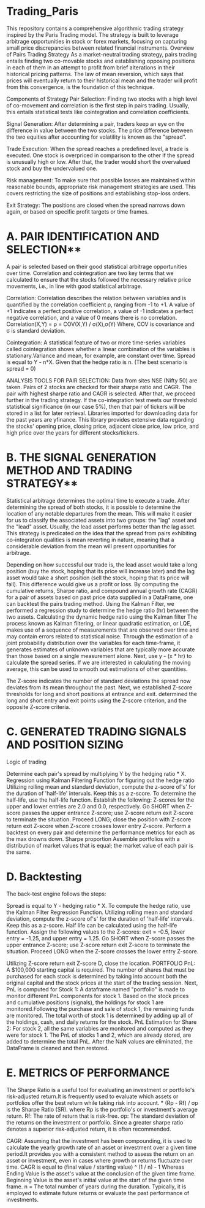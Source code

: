 # Trading_Paris
This repository contains a comprehensive algorithmic trading strategy inspired by the Paris Trading model. The strategy is built to leverage arbitrage opportunities in stock or forex markets, focusing on capturing small price discrepancies between related financial instruments.
Overview of Pairs Trading Strategy As a market-neutral trading strategy, pairs trading entails finding two co-movable stocks and establishing opposing positions in each of them in an attempt to profit from brief alterations in their historical pricing patterns. The law of mean reversion, which says that prices will eventually return to their historical mean and the trader will profit from this convergence, is the foundation of this technique.

Components of Strategy Pair Selection: Finding two stocks with a high level of co-movement and correlation is the first step in pairs trading. Usually, this entails statistical tests like cointegration and correlation coefficients.

Signal Generation: After determining a pair, traders keep an eye on the difference in value between the two stocks. The price difference between the two equities after accounting for volatility is known as the "spread".

Trade Execution: When the spread reaches a predefined level, a trade is executed. One stock is overpriced in comparison to the other if the spread is unusually high or low. After that, the trader would short the overvalued stock and buy the undervalued one.

Risk management: To make sure that possible losses are maintained within reasonable bounds, appropriate risk management strategies are used. This covers restricting the size of positions and establishing stop-loss orders.

Exit Strategy: The positions are closed when the spread narrows down again, or based on specific profit targets or time frames.

# A. PAIR IDENTIFICATION AND SELECTION**

A pair is selected based on their good statistical arbitrage opportunities over time.
Correlation and cointegration are two key terms that we calculated to ensure that the stocks followed the necessary relative price movements, i.e., in line with good statistical arbitrage. 

Correlation: Correlation describes the relation between variables and is quantified by the correlation coefficient ρ, ranging from -1 to +1. A value of +1 indicates a perfect positive correlation, a value of -1 indicates a perfect negative correlation, and a value of 0 means there is no correlation. Correlation(X,Y) = ρ = COV(X,Y) / σ(X),σ(Y) Where, COV is covariance and σ is standard deviation.

Cointegration: A statistical feature of two or more time-series variables called cointegration shows whether a linear combination of the variables is stationary.Variance and mean, for example, are constant over time. Spread is equal to Y - n*X. Given that the hedge ratio is n. (The best scenario is spread = 0)

ANALYSIS TOOLS FOR PAIR SELECTION: Data from sites NSE (Nifty 50) are taken. Pairs of 2 stocks are checked for their sharpe ratio and CAGR. The pair with highest sharpe ratio and CAGR is selected. After that, we proceed further in the trading strategy. If the co-integration test meets our threshold statistical significance (in our case 5%), then that pair of tickers will be stored in a list for later retrieval. Libraries imported for downloading data for the past years are yfinance. This library provides extensive data regarding the stocks' opening price, closing price, adjacent close price, low price, and high price over the years for different stocks/tickers.

# B. THE SIGNAL GENERATION METHOD AND TRADING STRATEGY**

Statistical arbitrage determines the optimal time to execute a trade. After determining the spread of both stocks, it is possible to determine the location of any notable departures from the mean. This will make it easier for us to classify the associated assets into two groups: the "lag" asset and the "lead" asset. Usually, the lead asset performs better than the lag asset. This strategy is predicated on the idea that the spread from pairs exhibiting co-integration qualities is mean reverting in nature, meaning that a considerable deviation from the mean will present opportunities for arbitrage.

Depending on how successful our trade is, the lead asset would take a long position (buy the stock, hoping that its price will increase later) and the lag asset would take a short position (sell the stock, hoping that its price will fall). This difference would give us a profit or loss. By computing the cumulative returns, Sharpe ratio, and compound annual growth rate (CAGR) for a pair of assets based on past price data supplied in a DataFrame, one can backtest the pairs trading method. 
Using the Kalman Filter, we performed a regression study to determine the hedge ratio (hr) between the two assets. Calculating the dynamic hedge ratio using the Kalman filter The process known as Kalman filtering, or linear quadratic estimation, or LQE, makes use of a sequence of measurements that are observed over time and may contain errors related to statistical noise. Through the estimation of a joint probability distribution over the variables for each time-frame, it generates estimates of unknown variables that are typically more accurate than those based on a single measurement alone.
Next, use y - (x * hr) to calculate the spread series. If we are interested in calculating the moving average, this can be used to smooth out estimations of other quantities.

The Z-score indicates the number of standard deviations the spread now deviates from its mean throughout the past. Next, we established Z-score thresholds for long and short positions at entrance and exit. determined the long and short entry and exit points using the Z-score criterion, and the opposite Z-score criteria.

# C. GENERATED TRADING SIGNALS AND POSITION SIZING

Logic of trading

Determine each pair's spread by multiplying Y by the hedging ratio * X. Regression using Kalman Filtering Function for figuring out the hedge ratio Utilizing rolling mean and standard deviation, compute the z-score of's' for the duration of 'half-life' intervals. Keep this as a z-score. To determine the half-life, use the half-life function. Establish the following: Z-scores for the upper and lower entries are 2.0 and 0.0, respectively. Go SHORT when Z-score passes the upper entrance Z-score; use Z-score return exit Z-score to terminate the situation. Proceed LONG; close the position with Z-score return exit Z-score when Z-score crosses lower entry Z-score. Perform a backtest on every pair and determine the performance metrics for each as the max drowns down. Sharpe proportion Assemble portfolios with a distribution of market values that is equal; the market value of each pair is the same.

# D. Backtesting

The back-test engine follows the steps:

Spread is equal to Y - hedging ratio * X. To compute the hedge ratio, use the Kalman Filter Regression Function. Utilizing rolling mean and standard deviation, compute the z-score of's' for the duration of 'half-life' intervals. Keep this as a z-score. Half life can be calculated using the half-life function. Assign the following values to the Z-scores: exit = -0.5, lower entry = -1.25, and upper entry = 1.25. Go SHORT when Z-score passes the upper entrance Z-score; use Z-score return exit Z-score to terminate the situation. Proceed LONG when the Z-score crosses the lower entry Z-score. 

Utilizing Z-score return exit Z-score D, close the location. PORTFOLIO PnL: A $100,000 starting capital is required. The number of shares that must be purchased for each stock is determined by taking into account both the original capital and the stock prices at the start of the trading session. Next, PnL is computed for Stock 1: A dataframe named "portfolio" is made to monitor different PnL components for stock 1. Based on the stock prices and cumulative positions (signals), the holdings for stock 1 are monitored.Following the purchase and sale of stock 1, the remaining funds are monitored. The total worth of stock 1 is determined by adding up all of the holdings, cash, and daily returns for the stock. PnL Estimation for Share 2: For stock 2, all the same variables are monitored and computed as they were for stock 1. The PnL of stocks 1 and 2, which are already stored, are added to determine the total PnL. After the NaN values are eliminated, the DataFrame is cleaned and then restored.


# E. METRICS OF PERFORMANCE

The Sharpe Ratio is a useful tool for evaluating an investment or portfolio's risk-adjusted return.It is frequently used to evaluate which assets or portfolios offer the best return while taking risk into account. * (Rp - Rf) / σp is the Sharpe Ratio (SR). where Rp is the portfolio's or investment's average return. Rf: The rate of return that is risk-free. σp: The standard deviation of the returns on the investment or portfolio. Since a greater sharpe ratio denotes a superior risk-adjusted return, it is often recommended.

CAGR: Assuming that the investment has been compounding, it is used to calculate the yearly growth rate of an asset or investment over a given time period.It provides you with a consistent method to assess the return on an asset or investment, even in cases where growth or returns fluctuate over time. CAGR is equal to (final value / starting value) ^ (1 / n) - 1 Whereas Ending Value is the asset's value at the conclusion of the given time frame. Beginning Value is the asset's initial value at the start of the given time frame. n = The total number of years during the duration. Typically, it is employed to estimate future returns or evaluate the past performance of investments.












